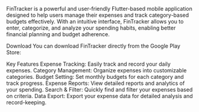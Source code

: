 FinTracker is a powerful and user-friendly Flutter-based mobile application designed to help users manage their expenses and track category-based budgets effectively. With an intuitive interface, FinTracker allows you to enter, categorize, and analyze your spending habits, enabling better financial planning and budget adherence.


Download
You can download FinTracker directly from the Google Play Store:



Key Features
Expense Tracking: Easily track and record your daily expenses.
Category Management: Organize expenses into customizable categories.
Budget Setting: Set monthly budgets for each category and track progress.
Expense Reports: View detailed reports and analytics of your spending.
Search & Filter: Quickly find and filter your expenses based on criteria.
Data Export: Export your expense data for detailed analysis and record-keeping.